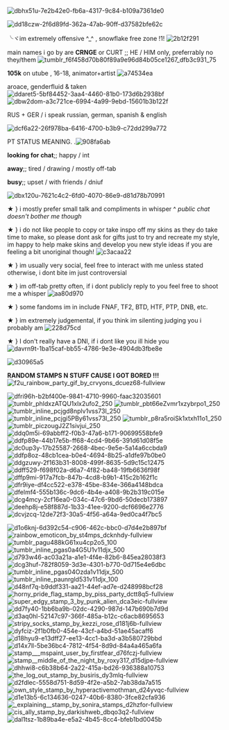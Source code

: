
![dbhx51u-7e2b42e0-fb6a-4317-9c84-b109a7361de0](https://user-images.githubusercontent.com/129624783/229315355-db1a88af-6f93-49e1-8f9d-e7be446218c0.gif)


![dd18czw-2f6d89fd-362a-47ab-90ff-d37582bfe62c](https://user-images.githubusercontent.com/129624783/229315359-09b7e405-aace-4456-81f4-e8c63e0013e0.gif)








╰ヾim extremely offensive ^_^ , snowflake free zone !1! ![2b12f291](https://user-images.githubusercontent.com/129624783/229313227-2e658169-5a62-4921-9d3c-9af90ef1f955.gif)


main names i go by are **CRNGE** or CURT  ;; HE / HIM only, preferrably no they/them ![tumblr_f6f458d70b80f89a9e96d84b05ce1267_dfb3c931_75](https://user-images.githubusercontent.com/129624783/229319738-5038d09f-db9e-49b5-9423-fc5d3eccdf3f.gif)



**105k** on utube , 16-18, animator+artist ![a74534ea](https://user-images.githubusercontent.com/129624783/229313385-631ed8bb-4bbc-4869-aa1b-d177d02a99bc.gif)

aroace, genderfluid & taken ![ddaret5-5bf84452-3aa4-4460-81b0-173d6b2938bf](https://user-images.githubusercontent.com/129624783/229313415-ccc68cb0-e4a3-43b0-b004-7092966c9a17.png) ![dbw2dom-a3c721ce-6994-4a99-9ebd-15601b3b122f](https://user-images.githubusercontent.com/129624783/229318261-5488e0d6-0ff4-4ec4-866b-d5f4bff5a452.png) 

 


RUS + GER / i speak russian, german, spanish & english 


![dcf6a22-26f978ba-6416-4700-b3b9-c72dd299a772](https://user-images.githubusercontent.com/129624783/229317975-859f8ff4-354b-4f9e-bcef-49084359a192.png)



PT STATUS MEANING. .![908fa6ab](https://user-images.githubusercontent.com/129624783/229313478-bd2e1f40-e672-4b6d-acce-4afe7178baaf.gif)


**looking for chat**;; happy / int

**away**;; tired / drawing / mostly off-tab

**busy**;; upset / with friends / dniuf



![dbx120u-7621c4c2-6fd0-4070-86e9-d81d78b70991](https://user-images.githubusercontent.com/129624783/229315463-e7df8675-1802-4162-a995-a1ac36c6c0de.gif)





★ } i mostly prefer small talk and compliments in whisper
       ^ *public chat doesn't bother me though*
       
★ } i do not like people to copy or take inspo off my skins as they do take time to make, so please dont ask for gifts just to try and recreate my style, im happy to help make skins and develop you new style ideas if you are feeling a bit unoriginal though!    ![c3acaa22](https://user-images.githubusercontent.com/129624783/229319920-9362c4b4-f1a8-4676-b356-da708a4e269f.gif)
  

★ } im usually very social, feel free to interact with me unless stated otherwise, i dont bite im just controversial

★ } im off-tab pretty often, if i dont publicly reply to you feel free to shoot me a whisper ![aa80d970](https://user-images.githubusercontent.com/129624783/229319530-20ef98e2-fb24-4cbe-8cd7-1c629535929d.gif)



★ } some fandoms im in include FNAF, TF2, BTD, HTF, PTP, DNB, etc. 

★ } im extremely judgemental, if you think im silenting judging you i probably am ![228d75cd](https://user-images.githubusercontent.com/129624783/229319529-1400f3bb-6f4f-4da6-9777-596a9603ae7d.gif)



★ } I don't really have a DNI, if i dont like you ill hide you ![davrn9t-1ba15caf-bb55-4786-9e3e-4904db3fbe8e](https://user-images.githubusercontent.com/129624783/229319729-69325d80-9c9d-4b2a-80e3-3aaa4af03a39.gif)



![d30965a5](https://user-images.githubusercontent.com/129624783/229319791-b616ae7b-fda0-439b-a3f5-d3b14920c3f3.gif)




 **RANDOM STAMPS N STUFF CAUSE I GOT BORED !!!**
![f2u_rainbow_party_gif_by_crvyons_dcuez68-fullview](https://user-images.githubusercontent.com/129624783/229315558-152d1420-510b-4b23-995b-ab9ef11ffdb4.png)


![dfri96h-b2bf400e-9841-4710-9960-faac32035601](https://user-images.githubusercontent.com/129624783/229316445-9124c2c1-872f-4b5f-8d75-d593a17bda60.gif)
![tumblr_phldxzATQU1xlx2ufo2_250](https://user-images.githubusercontent.com/129624783/229315919-82016dba-5593-4f45-ba54-07df7779b438.gif) ![tumblr_pbt66eZvmr1xzybrpo1_250](https://user-images.githubusercontent.com/129624783/229315925-06c0691a-88d5-4ca6-a334-94d027ac3e50.gif) ![tumblr_inline_pcjgd8nplv1vss73l_250](https://user-images.githubusercontent.com/129624783/229315949-a98b4387-4c6b-45c1-8522-764439841219.gif) ![tumblr_inline_pcjgi5PBy61vss73l_250](https://user-images.githubusercontent.com/129624783/229315953-ed81a493-40ca-472a-9671-358f72fc6d42.gif) ![tumblr_p8ra5roiSk1xtxh11o1_250](https://user-images.githubusercontent.com/129624783/229315960-807f39e0-3b45-4b0e-98ef-9ec19a1a1ebd.gif) ![tumblr_piczougJ2Z1sivjui_250](https://user-images.githubusercontent.com/129624783/229315985-87d9185d-f366-4954-87ac-245658c4a5e5.gif)![ddq0m5i-69abbff2-f0b3-47a6-b171-90699558bfe9](https://user-images.githubusercontent.com/129624783/229316011-4ea19c82-f144-4cd6-b920-f90570cc2997.gif) ![ddfp89e-44b17e5b-ff68-4cd4-9b66-391d61d08f5e](https://user-images.githubusercontent.com/129624783/229316012-c3b4a1ab-03c4-4156-8169-8303ce3ed7ab.gif) ![dc0up3y-17b25587-2668-4bec-9e5e-5a14a6ccbda9](https://user-images.githubusercontent.com/129624783/229316014-a955244a-3f15-4c4a-9cf0-892b66831af4.gif) ![ddfp8oz-48cb1cea-b0e4-4694-8b25-a1dfe97b0be0](https://user-images.githubusercontent.com/129624783/229316015-e91f151e-775c-4935-9a4d-7187e16eaefa.gif) ![ddgzuwy-2f163b31-8008-499f-8635-5d9c15c12475](https://user-images.githubusercontent.com/129624783/229316019-544dfeb4-1fdf-444f-af9d-e35f1c29dcbe.gif) ![ddff529-f698f02a-d6a7-4f82-ba48-19fb6636f98f](https://user-images.githubusercontent.com/129624783/229316415-dedb0667-58d8-46d9-8eaa-92ef93ff4d0a.gif) ![dffp9mi-917a7fcb-847b-4cd8-b9b1-415c2b162f1c](https://user-images.githubusercontent.com/129624783/229316420-d53d076f-bfdf-46bc-afd4-15c1f0e055c6.gif) ![dfr9iye-df4cc522-e378-45be-834e-366a4148bdca](https://user-images.githubusercontent.com/129624783/229316425-b0beb30a-1f11-446c-8e2d-304f8293c509.gif) ![dfelmf4-555b136c-9dc6-4b4e-a408-9b2b319c015e](https://user-images.githubusercontent.com/129624783/229316429-d6646ac2-4b55-49ed-8d19-0d3bddfe178f.gif) ![dcg4mcy-2cf16ea0-034c-47c6-9bd6-50decb173897](https://user-images.githubusercontent.com/129624783/229316465-637ae4ff-b260-4949-985b-aa3f0fb0bc6a.gif) ![deehp8j-e58f887d-1b33-41ee-9200-dcf6696e2776](https://user-images.githubusercontent.com/129624783/229317659-1f3ca02a-5524-4a00-858d-98d66ba5f5a2.gif) ![dcvjzcq-12de72f3-30a5-4f56-a64a-9ed0ca4f7bc5](https://user-images.githubusercontent.com/129624783/229317706-bea1903b-b9bf-4265-af5d-e8cda10eaead.gif) 






![d1o6knj-6d392c54-c906-462c-bbc0-d7d4e2b897bf](https://user-images.githubusercontent.com/129624783/229316513-6c340ab2-878a-40d0-8fe6-520416f64e2d.gif) ![rainbow_emoticon_by_st4mps_dcknhdy-fullview](https://user-images.githubusercontent.com/129624783/229316518-e595c87a-b48a-4087-97e7-a3dc37b326f6.png) ![tumblr_pagu488kG61xu4cp2o5_100](https://user-images.githubusercontent.com/129624783/229316524-58c170bb-423d-4c58-ade1-53cb7543bf7e.gif) ![tumblr_inline_pgas0a4G5U1v11djx_500](https://user-images.githubusercontent.com/129624783/229316532-b60eb444-6934-429c-92d4-30372d661165.png) ![d793w46-ac03a21a-a1e1-4f4e-82b6-845ea28038f3](https://user-images.githubusercontent.com/129624783/229316537-d37e9501-1d3e-42fa-88ba-45432ce742cd.png) ![dcg3huf-782f8059-3d3e-4301-b770-0d715e4e6dbc](https://user-images.githubusercontent.com/129624783/229316540-c9a68461-87d7-40be-ac1d-951e4ecef42a.png) ![tumblr_inline_pgas04Ozda1v11djx_500](https://user-images.githubusercontent.com/129624783/229316542-7a232828-bba6-4f80-9450-14c61ac7b7bf.png) ![tumblr_inline_paunrgld531v11djx_100](https://user-images.githubusercontent.com/129624783/229316545-90130963-2866-4b35-919b-61b51749281f.gif) ![d48nf7q-b9ddf331-aa21-44ef-ad7e-d248998bcf28](https://user-images.githubusercontent.com/129624783/229316554-36f2fb59-f940-42a0-a918-e25bdbe2577e.gif) ![horny_pride_flag_stamp_by_piss_party_dctt8q5-fullview](https://user-images.githubusercontent.com/129624783/229316564-8813e36b-6cd4-46f8-8cd6-e199c79408bc.jpg) ![super_edgy_stamp_3_by_punk_alien_dca3eic-fullview](https://user-images.githubusercontent.com/129624783/229317362-b18b4f81-808d-472f-962d-e9f8ce922a09.png) ![dd7fy40-1bb6ba9b-02dc-4290-987d-147b690b7d9d](https://user-images.githubusercontent.com/129624783/229317418-86f9141f-88fe-4642-a333-7c00556ca0ad.gif) ![d3aq0hl-52147c97-366f-485a-b12c-c6acb8695653](https://user-images.githubusercontent.com/129624783/229317487-84f6c813-f12f-4169-9536-787700c14635.gif) ![stripy_socks_stamp_by_kezzi_rose_d181j6b-fullview](https://user-images.githubusercontent.com/129624783/229317525-66a39a3b-429b-44bf-921f-2e94e03a1fc4.png) ![dyfciz-2f1b0fb0-454e-43cf-a4bd-51ae45acaff6](https://user-images.githubusercontent.com/129624783/229319227-2a319283-5718-4c08-9046-8cf949aeb25c.gif) ![d18hyu9-e13dff27-ee13-4cc1-ba3d-a3b580729bbd](https://user-images.githubusercontent.com/129624783/229319233-0f1a212b-c2db-45c6-ae02-ff723fb8d3b9.gif) ![d14x7ll-5be36bc4-7812-4f54-8d9d-84a4a465a6fa](https://user-images.githubusercontent.com/129624783/229319240-c3457518-f44a-4ed4-942e-ddc8b804e8ab.gif) ![stamp___mspaint_user_by_firstfear_d76fczj-fullview](https://user-images.githubusercontent.com/129624783/229319245-09c5086a-063e-4569-a489-74febee1c4a6.png) ![stamp__middle_of_the_night_by_roxy317_d15djpe-fullview](https://user-images.githubusercontent.com/129624783/229319264-ab54eccc-c134-410a-8aa7-1d15e4b98eeb.png) ![dhhwi8-c6b38b64-2a22-415a-bd26-936388a10753](https://user-images.githubusercontent.com/129624783/229319268-04694afc-70c4-4023-b2de-82113e0b2d72.gif) ![the_log_out_stamp_by_busiris_dy3mlq-fullview](https://user-images.githubusercontent.com/129624783/229319275-781de095-f40d-4f91-a591-a4a33cdaf7d0.png) ![d2fdlec-5558d751-8d59-4f2e-a5b2-7ab38da7a515](https://user-images.githubusercontent.com/129624783/229319282-32fa0031-4232-467f-87d6-767567b86716.gif) ![own_style_stamp_by_hyperactivemothman_d24yvqc-fullview](https://user-images.githubusercontent.com/129624783/229319284-300b303e-6ae3-4909-ad3f-6641c33b794c.jpg) ![d1e13b5-6c134636-0247-40b6-8380-3fce82cfa936](https://user-images.githubusercontent.com/129624783/229319287-27d0bbc6-14f2-4e44-a6f9-f45e22b7b870.gif) ![_explaining__stamp_by_sonira_stamps_d2hzfor-fullview](https://user-images.githubusercontent.com/129624783/229319297-bc6fe599-0b14-495d-906e-5e5f1100fe3b.png) ![cis_ally_stamp_by_darkishweb_dbqo3q2-fullview](https://user-images.githubusercontent.com/129624783/229319610-e249e3d2-3c7a-45db-9f48-2bbaff343660.png)![dal1tsz-1b89ba4e-e5a2-4b45-8cc4-bfeb1bd0045b](https://user-images.githubusercontent.com/129624783/229319756-db010627-3322-44eb-9370-f161ec19d425.gif)






































